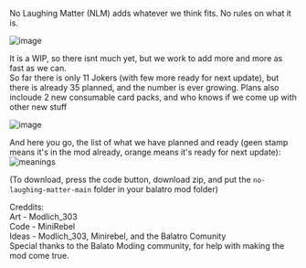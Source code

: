 No Laughing Matter (NLM) adds whatever we think fits. No rules on what it is.

![image](https://github.com/user-attachments/assets/dc75ec96-4193-481d-8765-13de8da20abe)

It is a WIP, so there isnt much yet, but we work to add more and more as fast as we can.<br>
So far there is only 11 Jokers (with few more ready for next update), but there is already 35 planned, and the number is ever growing. Plans also incloude 2 new consumable card packs, and who knows if we come up with other new stuff

![image](https://github.com/user-attachments/assets/c5e3ade5-071e-4235-b2d6-9a8e7edd8337)


And here you go, the list of what we have planned and ready (geen stamp means it's in the mod already, orange means it's ready for next update):<br>
![meanings](https://github.com/user-attachments/assets/c3286271-c79f-4b81-975a-a0bc05b61c0b)

(To download, press the code button, download zip, and put the `no-laughing-matter-main` folder in your balatro mod folder)

Creddits:<br>
Art - Modlich_303 <br>
Code - MiniRebel <br>
Ideas - Modlich_303, Minirebel, and the Balatro Comunity<br>
Special thanks to the Balato Moding community, for help with making the mod come true.<br>
